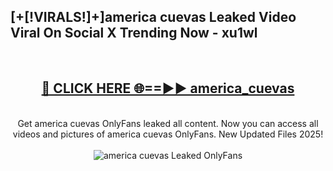 <h2>[+[!VIRALS!]+]america cuevas Leaked Video Viral On Social X Trending Now - xu1wl</h2>
<br>
<div align="center">
<h2><a href="https://libra.edu.pl?america_cuevas" rel="nofollow">🔴 CLICK HERE 🌐==►► america_cuevas</a></h2>
<br>
Get america cuevas OnlyFans leaked all content. Now you can access all videos and pictures of america cuevas OnlyFans. New Updated Files 2025!
<br>
<br>
<a href="https://libra.edu.pl?america_cuevas" rel="nofollow" data-target="animated-image.originalLink"><img src="https://i.ibb.co.com/WyWwxjT/player-gif2.gif" alt="america cuevas Leaked OnlyFans" style="max-width: 100%; display: inline-block;" data-target="animated-image.originalImage"></a>
</div>
<br>